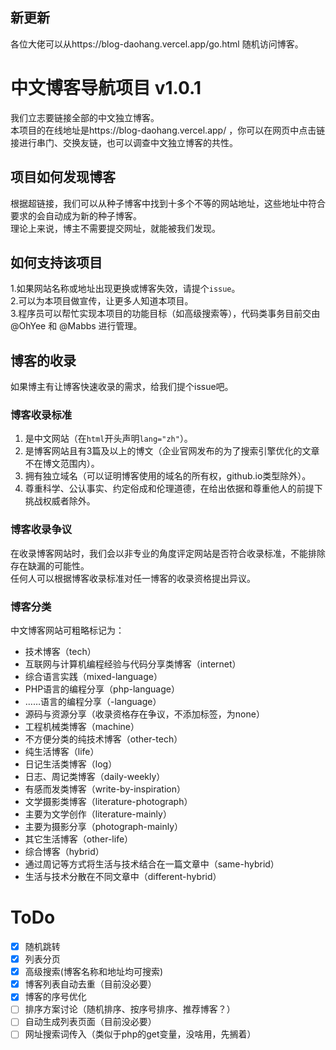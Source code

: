 ## 新更新
各位大佬可以从https://blog-daohang.vercel.app/go.html 随机访问博客。    
# 中文博客导航项目 v1.0.1
我们立志要链接全部的中文独立博客。    
本项目的在线地址是https://blog-daohang.vercel.app/ ，你可以在网页中点击链接进行串门、交换友链，也可以调查中文独立博客的共性。  
## 项目如何发现博客
根据超链接，我们可以从种子博客中找到十多个不等的网站地址，这些地址中符合要求的会自动成为新的种子博客。     
理论上来说，博主不需要提交网址，就能被我们发现。    
## 如何支持该项目
1.如果网站名称或地址出现更换或博客失效，请提个`issue`。        
2.可以为本项目做宣传，让更多人知道本项目。         
3.程序员可以帮忙实现本项目的功能目标（如高级搜索等），代码类事务目前交由 @OhYee 和 @Mabbs 进行管理。       
## 博客的收录
如果博主有让博客快速收录的需求，给我们提个issue吧。
### 博客收录标准
1. 是中文网站（在`html`开头声明`lang="zh"`）。
2. 是博客网站且有3篇及以上的博文（企业官网发布的为了搜索引擎优化的文章不在博文范围内）。
3. 拥有独立域名（可以证明博客使用的域名的所有权，github.io类型除外）。
4. 尊重科学、公认事实、约定俗成和伦理道德，在给出依据和尊重他人的前提下挑战权威者除外。     
### 博客收录争议
在收录博客网站时，我们会以非专业的角度评定网站是否符合收录标准，不能排除存在缺漏的可能性。      
任何人可以根据博客收录标准对任一博客的收录资格提出异议。   
### 博客分类
中文博客网站可粗略标记为：
- 技术博客（tech）    
- 互联网与计算机编程经验与代码分享类博客（internet）
- 综合语言实践（mixed-language）
- PHP语言的编程分享（php-language）
- ……语言的编程分享（-language）
- 源码与资源分享（收录资格存在争议，不添加标签，为none）
- 工程机械类博客（machine）     
- 不方便分类的纯技术博客（other-tech）     
- 纯生活博客（life）     
- 日记生活类博客（log）
- 日志、周记类博客（daily-weekly）
- 有感而发类博客（write-by-inspiration）
- 文学摄影类博客（literature-photograph）
- 主要为文学创作（literature-mainly）
- 主要为摄影分享（photograph-mainly）
- 其它生活博客（other-life）
- 综合博客（hybrid） 
- 通过周记等方式将生活与技术结合在一篇文章中（same-hybrid）
- 生活与技术分散在不同文章中（different-hybrid）
# ToDo
- [x] 随机跳转
- [x] 列表分页
- [x] 高级搜索(博客名称和地址均可搜索)
- [x] 博客列表自动去重（目前没必要）
- [x] 博客的序号优化
- [ ] 排序方案讨论（随机排序、按序号排序、推荐博客？）
- [ ] 自动生成列表页面（目前没必要）
- [ ] 网址搜索词传入（类似于php的get变量，没啥用，先搁着）
